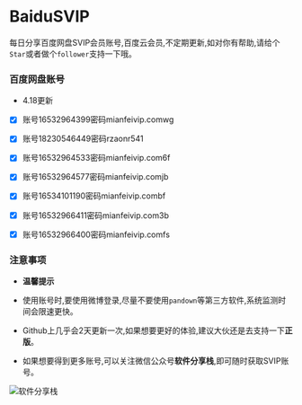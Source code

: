 # BaiduSVIP

每日分享百度网盘SVIP会员账号,百度云会员,不定期更新,如对你有帮助,请给个`Star`或者做个`follower`支持一下哦。

### 百度网盘账号 

- 4.18更新


- [x] 账号16532964399密码mianfeivip.comwg
- [x] 账号18230546449密码rzaonr541
- [x] 账号16532964533密码mianfeivip.com6f
- [x] 账号16532964577密码mianfeivip.comjb
- [x] 账号16534101190密码mianfeivip.combf
- [x] 账号16532966411密码mianfeivip.com3b
- [x] 账号16532966400密码mianfeivip.comfs


### 注意事项

- **温馨提示**

- 使用账号时,要使用微博登录,尽量不要使用`pandown`等第三方软件,系统监测时间会限速更快。

- Github上几乎会2天更新一次,如果想要更好的体验,建议大伙还是去支持一下**正版**。

- 如果想要得到更多账号,可以关注微信公众号**软件分享栈**,即可随时获取SVIP账号。

![软件分享栈](https://ae01.alicdn.com/kf/H5082b6f3bdfc456bb7b5de0f9c104212L.png)
